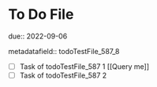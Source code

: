 # To Do File

due:: 2022-09-06

metadatafield:: todoTestFile_587\_8

- [ ] Task of todoTestFile_587 1 [[Query me]]
- [ ] Task of todoTestFile_587 2
